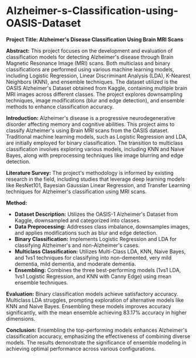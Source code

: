 # Alzheimer-s-Classification-using-OASIS-Dataset

**Project Title: Alzheimer's Disease Classification Using Brain MRI Scans**

**Abstract:**
This project focuses on the development and evaluation of classification models for detecting Alzheimer's disease through Brain Magnetic Resonance Image (MRI) scans. Both multiclass and binary classifications are performed using various machine learning models, including Logistic Regression, Linear Discriminant Analysis (LDA), K-Nearest Neighbors (KNN), and ensemble techniques. The dataset utilized is the OASIS Alzheimer's Dataset obtained from Kaggle, containing multiple brain MRI images across different classes. The project explores downsampling techniques, image modifications (blur and edge detection), and ensemble methods to enhance classification accuracy.

**Introduction:**
Alzheimer's disease is a progressive neurodegenerative disorder affecting memory and cognitive abilities. This project aims to classify Alzheimer's using Brain MRI scans from the OASIS dataset. Traditional machine learning models, such as Logistic Regression and LDA, are initially employed for binary classification. The transition to multiclass classification involves exploring various models, including KNN and Naive Bayes, along with preprocessing techniques like image blurring and edge detection.

**Literature Survey:**
The project's methodology is informed by existing research in the field, including studies that leverage deep learning models like ResNet101, Bayesian Gaussian Linear Regression, and Transfer Learning techniques for Alzheimer's classification using MRI scans.

**Method:**
- **Dataset Description:** Utilizes the OASIS-1 Alzheimer's Dataset from Kaggle, downsampled and categorized into classes.
- **Data Preprocessing:** Addresses class imbalance, downsamples images, and applies modifications such as blur and edge detection.
- **Binary Classification:** Implements Logistic Regression and LDA for classifying Alzheimer's and non-Alzheimer's cases.
- **Multiclass Classification:** Utilizes Multi-Class LDA, KNN, Naive Bayes, and 1vs1 techniques for classifying into non-demented, very mild dementia, mild dementia, and moderate dementia.
- **Ensembling:** Combines the three best-performing models (1vs1 LDA, 1vs1 Logistic Regression, and KNN with Canny Edge) using mean ensemble techniques.

**Evaluation:**
Binary classification models achieve satisfactory accuracy. Multiclass LDA struggles, prompting exploration of alternative models like KNN and Naive Bayes. Ensembling these models improves accuracy significantly, with the mean ensemble achieving 83.17% accuracy in higher dimensions.

**Conclusion:**
Ensembling the top-performing models enhances Alzheimer's classification accuracy, emphasizing the effectiveness of combining diverse models. The results demonstrate the significance of ensemble modeling in achieving optimal performance across various configurations.
